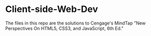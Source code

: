 # Client-side-Web-Dev

The files in this repo are the solutions to Cengage's MindTap "New Perspectives On HTML5, CSS3, and JavaScript, 6th Ed."
